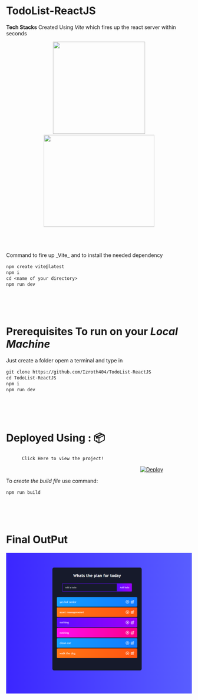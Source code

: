 ﻿# TodoList-ReactJS 

**Tech Stacks**
Created Using _Vite_ which fires up the react server within seconds
<p align="center">
<img src="https://vitejs.dev/logo.svg" height=250px width=250px>   <img src="https://upload.wikimedia.org/wikipedia/commons/thumb/a/a7/React-icon.svg/1200px-React-icon.svg.png" height=250px width=300px>
 </p>
<br />
<br />
<br />
Command to fire up _Vite_ and to install the needed dependency</br>

```
npm create vite@latest
npm i
cd <name of your directory>
npm run dev
``` 
<br />
<br />
<br />

# **Prerequisites** To run on your _Local Machine_
Just create a folder opem a terminal and type in 

```
git clone https://github.com/Izroth404/TodoList-ReactJS
cd TodoList-ReactJS
npm i
npm run dev
```
<br />
<br />
<br />

# Deployed Using : 📦
          Click Here to view the project!

                          [![Deploy](https://www.netlify.com/img/deploy/button.svg)](https://izroth-todolist.netlify.app/)
                          
<!--Useless-->
<!-- [Netlify](https://izroth-todolist.netlify.app/) <img src="https://images.prismic.io/boringowl/62b93e32-dfc5-4054-9534-003b15223bf6_Netlify+.jpeg?auto=compress,format" height=100px width=100px> -->


To _create the build file_ use command:
```
npm run build 
```
<br />
<br />
<br />

# **Final OutPut**
<img src="https://github.com/Izroth404/TodoList-ReactJS/blob/main/src/screenshoot.png" alt="Final Output"/>
